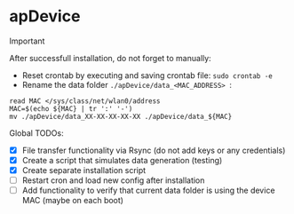 # apDevice

> [!IMPORTANT]
> After successfull installation, do not forget to manually:
> * Reset crontab by executing and saving crontab file:
> ``` sudo crontab -e ```
> * Rename the data folder ```./apDevice/data_<MAC_ADDRESS> ```:
> ```
> read MAC </sys/class/net/wlan0/address
> MAC=$(echo ${MAC} | tr ':' '-')
> mv ./apDevice/data_XX-XX-XX-XX-XX ./apDevice/data_${MAC}
> ```

Global TODOs:
- [x] File transfer functionality via Rsync (do not add keys or any credentials)
- [x] Create a script that simulates data generation (testing)
- [x] Create separate installation script
- [ ] Restart cron and load new config after installation
- [ ] Add functionality to verify that current data folder is using the device MAC (maybe on each boot)
